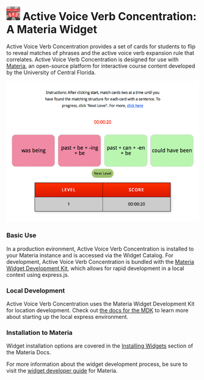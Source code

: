 <h1>
    <img src="src/_icons/icon-60.png" width="36px"/>
    Active Voice Verb Concentration: A Materia Widget
</h1>

Active Voice Verb Concentration provides a set of cards for students to flip to reveal matches of phrases and the active voice verb expansion rule that correlates. Active Voice Verb Concentration is designed for use with [Materia](https://github.com/ucfopen/Materia), an open-source platform for interactive course content developed by the University of Central Florida.

![Active Voice Verb Concentration Player](src/_screen-shots/3.png)

### Basic Use

In a production evironment, Active Voice Verb Concentration is installed to your Materia instance and is accessed via the Widget Catalog. For development, Active Voice Verb Concentration is bundled with the [Materia Widget Development Kit](https://github.com/ucfopen/Materia-Widget-Dev-Kit), which allows for rapid development in a local context using express.js.

### Local Development

Active Voice Verb Concentration uses the Materia Widget Development Kit for location development. Check out [the docs for the MDK](https://ucfopen.github.io/Materia-Docs/develop/materia-widget-development-kit.html) to learn more about starting up the local express environment.

### Installation to Materia

Widget installation options are covered in the [Installing Widgets](https://ucfopen.github.io/Materia-Docs/admin/installing-widgets.html) section of the Materia Docs.

For more information about the widget development process, be sure to visit the [widget developer guide](https://ucfopen.github.io/Materia-Docs/develop/widget-developer-guide.html) for Materia.
